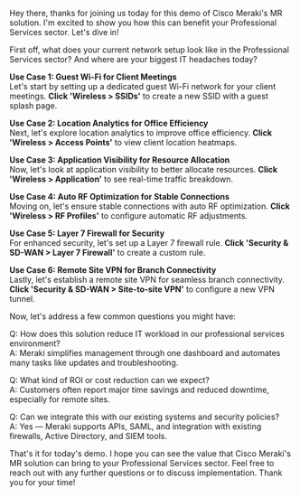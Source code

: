 Hey there, thanks for joining us today for this demo of Cisco Meraki's MR solution. I'm excited to show you how this can benefit your Professional Services sector. Let's dive in!

First off, what does your current network setup look like in the Professional Services sector? And where are your biggest IT headaches today?

**Use Case 1: Guest Wi-Fi for Client Meetings**  
Let's start by setting up a dedicated guest Wi-Fi network for your client meetings. **Click 'Wireless > SSIDs'** to create a new SSID with a guest splash page.

**Use Case 2: Location Analytics for Office Efficiency**  
Next, let's explore location analytics to improve office efficiency. **Click 'Wireless > Access Points'** to view client location heatmaps.

**Use Case 3: Application Visibility for Resource Allocation**  
Now, let's look at application visibility to better allocate resources. **Click 'Wireless > Application'** to see real-time traffic breakdown.

**Use Case 4: Auto RF Optimization for Stable Connections**  
Moving on, let's ensure stable connections with auto RF optimization. **Click 'Wireless > RF Profiles'** to configure automatic RF adjustments.

**Use Case 5: Layer 7 Firewall for Security**  
For enhanced security, let's set up a Layer 7 firewall rule. **Click 'Security & SD-WAN > Layer 7 Firewall'** to create a custom rule.

**Use Case 6: Remote Site VPN for Branch Connectivity**  
Lastly, let's establish a remote site VPN for seamless branch connectivity. **Click 'Security & SD-WAN > Site-to-site VPN'** to configure a new VPN tunnel.

Now, let's address a few common questions you might have:

Q: How does this solution reduce IT workload in our professional services environment?  
A: Meraki simplifies management through one dashboard and automates many tasks like updates and troubleshooting.

Q: What kind of ROI or cost reduction can we expect?  
A: Customers often report major time savings and reduced downtime, especially for remote sites.

Q: Can we integrate this with our existing systems and security policies?  
A: Yes — Meraki supports APIs, SAML, and integration with existing firewalls, Active Directory, and SIEM tools.

That's it for today's demo. I hope you can see the value that Cisco Meraki's MR solution can bring to your Professional Services sector. Feel free to reach out with any further questions or to discuss implementation. Thank you for your time!
